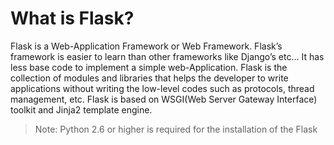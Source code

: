 # What is Flask?
Flask is a Web-Application Framework or Web Framework. Flask’s framework is 
easier to learn than other frameworks like Django’s etc... It has less base code to
implement a simple web-Application. Flask is the collection of modules and libraries that
helps the developer to write applications without writing the low-level codes such as protocols,
thread management, etc. Flask is based on WSGI(Web Server Gateway Interface) toolkit and
Jinja2 template engine. 
>Note: Python 2.6 or higher is required for the installation of the Flask




